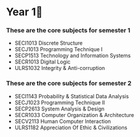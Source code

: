 # Year 1🌼
### These are the core subjects for semester 1
- SECI1013 Discrete Structure
- SECJ1013 Programming Technique I
- SECP1513 Technology and Information Systems
- SECR1013 Digital Logic
- ULRS1032 Integrity & Anti-corruption
### These are the core subjects for semester 2
- SECI1143 Probability & Statistical Data Analysis
- SECJ1023 Programming Technique II
- SECP2613 System Analysis & Design
- SECR1033 Computer Organization & Architecture
- SECV2113 Human Computer Interaction
- ULRS1182 Appreciation Of Ethic & Civilizations

